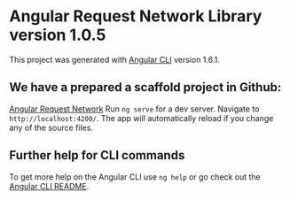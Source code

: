 # Angular Request Network Library version 1.0.5

This project was generated with [Angular CLI](https://github.com/angular/angular-cli) version 1.6.1.

## We have a prepared a scaffold project in Github: 
[Angular Request Network](https://github.com/GildedFinance/angular-request-network)
Run `ng serve` for a dev server. Navigate to `http://localhost:4200/`. 
The app will automatically reload if you change any of the source files.

## Further help for CLI commands

To get more help on the Angular CLI use `ng help` or go check out the [Angular CLI README](https://github.com/angular/angular-cli/blob/master/README.md).
